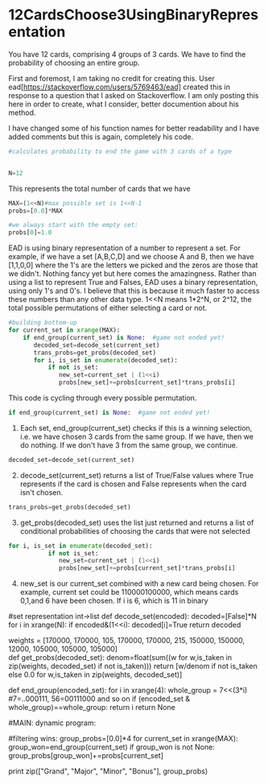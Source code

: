 # 12CardsChoose3UsingBinaryRepresentation
You have 12 cards, comprising 4 groups of 3 cards. We have to find the probability of choosing an entire group.

First and foremost, I am taking no credit for creating this. User ead[https://stackoverflow.com/users/5769463/ead] created this in response to a question that I asked on Stackoverflow. I am only posting this here in order to create, what I consider, better documention about his method. 

I have changed some of his function names for better readability and I have added comments but this is again, completely his code. 

```Python
#calculates probability to end the game with 3 cards of a type


N=12
```
This represents the total number of cards that we have

```Python
MAX=(1<<N)#max possible set is 1<<N-1
probs=[0.0]*MAX

#we always start with the empty set:
probs[0]=1.0    
```
EAD is using binary representation of a number to represent a set. For example, if we have a set [A,B,C,D] and we choose A and B, then we have [1,1,0,0] where the 1's are the letters we picked and the zeros are those that we didn't. Nothing fancy yet but here comes the amazingness. Rather than using a list to represent True and Falses, EAD uses a binary representation, using only 1's and 0's. I believe that this is because it much faster to access these numbers than any other data type.  1<<N means 1*2^N, or 2^12, the total possible permutations of either selecting a card or not.


```Python
#building bottom-up
for current_set in xrange(MAX):
    if end_group(current_set) is None:  #game not ended yet!
       decoded_set=decode_set(current_set)
       trans_probs=get_probs(decoded_set)
       for i, is_set in enumerate(decoded_set):
           if not is_set:
              new_set=current_set | (1<<i) 
              probs[new_set]+=probs[current_set]*trans_probs[i]

```
This code is cycling through every possible permutation. 
```Python
if end_group(current_set) is None:  #game not ended yet!
```
1) Each set, end_group(current_set) checks if this is a winning selection, i.e. we have chosen 3 cards from the same group. If we have, then we do nothing. If we don't have 3 from the same group, we continue.
```Python
decoded_set=decode_set(current_set)
```
2) decode_set(current_set) returns a list of True/False values where True represents if the card is chosen and False represents when the card isn't chosen. 
```Python
trans_probs=get_probs(decoded_set)
```
3) get_probs(decoded_set) uses the list just returned and returns a list of conditional probabilities of choosing the cards that were not selected

```Python
for i, is_set in enumerate(decoded_set):
           if not is_set:
              new_set=current_set | (1<<i) 
              probs[new_set]+=probs[current_set]*trans_probs[i]
```              
              
4) new_set is our current_set combined with a new card being chosen. For example, current set could be 110000100000, which means cards 0,1,and 6 have been chosen. If i is 6, which is 11 in binary

#set representation int->list
def decode_set(encoded):
    decoded=[False]*N
    for i in xrange(N):
        if encoded&(1<<i):
            decoded[i]=True
    return decoded

weights = [170000, 170000, 105, 170000, 170000, 215, 150000, 150000, 12000, 105000, 105000, 105000]     
def get_probs(decoded_set):
    denom=float(sum((w for w,is_taken in zip(weights, decoded_set) if not is_taken)))
    return [w/denom if not is_taken else 0.0 for w,is_taken in zip(weights, decoded_set)]

def end_group(encoded_set):
    for i in xrange(4):
       whole_group =  7<<(3*i) #7=..000111, 56=00111000 and so on
       if (encoded_set & whole_group)==whole_group:
           return i
    return None


#MAIN: dynamic program:




#filtering wins:
group_probs=[0.0]*4
for current_set in xrange(MAX):
   group_won=end_group(current_set)
   if group_won is not None:
      group_probs[group_won]+=probs[current_set]


print zip(["Grand", "Major", "Minor", "Bonus"], group_probs)

